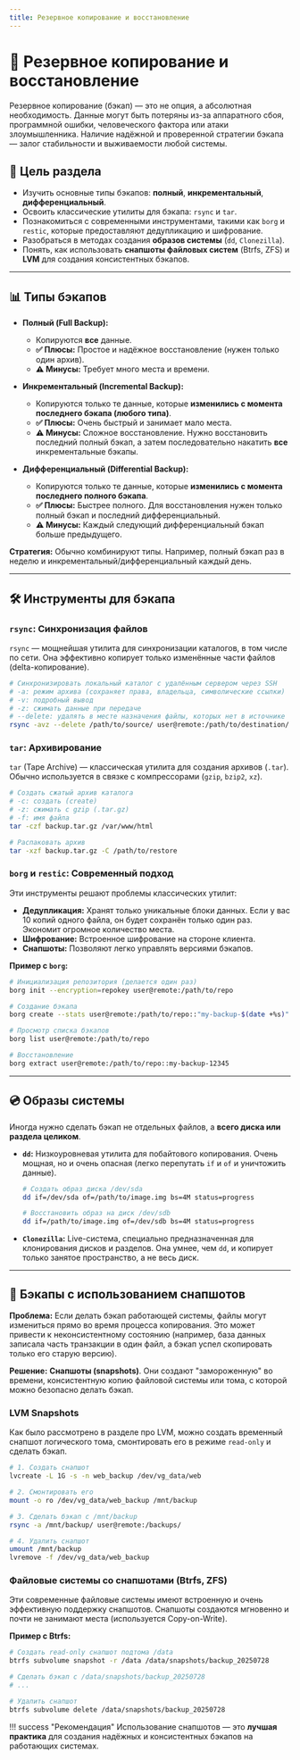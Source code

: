 ```yaml
---
title: Резервное копирование и восстановление
---
```


# 🔄 Резервное копирование и восстановление

Резервное копирование (бэкап) — это не опция, а абсолютная необходимость. Данные могут быть потеряны из-за аппаратного сбоя, программной ошибки, человеческого фактора или атаки злоумышленника. Наличие надёжной и проверенной стратегии бэкапа — залог стабильности и выживаемости любой системы.

## 🎯 Цель раздела

- Изучить основные типы бэкапов: **полный**, **инкрементальный**, **дифференциальный**.
- Освоить классические утилиты для бэкапа: `rsync` и `tar`.
- Познакомиться с современными инструментами, такими как `borg` и `restic`, которые предоставляют дедупликацию и шифрование.
- Разобраться в методах создания **образов системы** (`dd`, `Clonezilla`).
- Понять, как использовать **снапшоты файловых систем** (Btrfs, ZFS) и **LVM** для создания консистентных бэкапов.

---

## 📊 Типы бэкапов

- **Полный (Full Backup):**
    - Копируются **все** данные.
    - **✅ Плюсы:** Простое и надёжное восстановление (нужен только один архив).
    - **⚠️ Минусы:** Требует много места и времени.

- **Инкрементальный (Incremental Backup):**
    - Копируются только те данные, которые **изменились с момента последнего бэкапа (любого типа)**.
    - **✅ Плюсы:** Очень быстрый и занимает мало места.
    - **⚠️ Минусы:** Сложное восстановление. Нужно восстановить последний полный бэкап, а затем последовательно накатить **все** инкрементальные бэкапы.

- **Дифференциальный (Differential Backup):**
    - Копируются только те данные, которые **изменились с момента последнего полного бэкапа**.
    - **✅ Плюсы:** Быстрее полного. Для восстановления нужен только полный бэкап и последний дифференциальный.
    - **⚠️ Минусы:** Каждый следующий дифференциальный бэкап больше предыдущего.

**Стратегия:** Обычно комбинируют типы. Например, полный бэкап раз в неделю и инкрементальный/дифференциальный каждый день.

---

## 🛠️ Инструменты для бэкапа

### `rsync`: Синхронизация файлов

`rsync` — мощнейшая утилита для синхронизации каталогов, в том числе по сети. Она эффективно копирует только изменённые части файлов (delta-копирование).

```bash
# Синхронизировать локальный каталог с удалённым сервером через SSH
# -a: режим архива (сохраняет права, владельца, символические ссылки)
# -v: подробный вывод
# -z: сжимать данные при передаче
# --delete: удалять в месте назначения файлы, которых нет в источнике
rsync -avz --delete /path/to/source/ user@remote:/path/to/destination/
```

### `tar`: Архивирование

`tar` (Tape Archive) — классическая утилита для создания архивов (`.tar`). Обычно используется в связке с компрессорами (`gzip`, `bzip2`, `xz`).

```bash
# Создать сжатый архив каталога
# -c: создать (create)
# -z: сжимать с gzip (.tar.gz)
# -f: имя файла
tar -czf backup.tar.gz /var/www/html

# Распаковать архив
tar -xzf backup.tar.gz -C /path/to/restore
```

### `borg` и `restic`: Современный подход

Эти инструменты решают проблемы классических утилит:

- **Дедупликация:** Хранят только уникальные блоки данных. Если у вас 10 копий одного файла, он будет сохранён только один раз. Экономит огромное количество места.
- **Шифрование:** Встроенное шифрование на стороне клиента.
- **Снапшоты:** Позволяют легко управлять версиями бэкапов.

**Пример с `borg`:**
```bash
# Инициализация репозитория (делается один раз)
borg init --encryption=repokey user@remote:/path/to/repo

# Создание бэкапа
borg create --stats user@remote:/path/to/repo::"my-backup-$(date +%s)" /path/to/source

# Просмотр списка бэкапов
borg list user@remote:/path/to/repo

# Восстановление
borg extract user@remote:/path/to/repo::my-backup-12345
```

---

## 💿 Образы системы

Иногда нужно сделать бэкап не отдельных файлов, а **всего диска или раздела целиком**.

- **`dd`:** Низкоуровневая утилита для побайтового копирования. Очень мощная, но и очень опасная (легко перепутать `if` и `of` и уничтожить данные).
  ```bash
  # Создать образ диска /dev/sda
  dd if=/dev/sda of=/path/to/image.img bs=4M status=progress

  # Восстановить образ на диск /dev/sdb
  dd if=/path/to/image.img of=/dev/sdb bs=4M status=progress
  ```

- **`Clonezilla`:** Live-система, специально предназначенная для клонирования дисков и разделов. Она умнее, чем `dd`, и копирует только занятое пространство, а не весь диск.

---

## 📸 Бэкапы с использованием снапшотов

**Проблема:** Если делать бэкап работающей системы, файлы могут измениться прямо во время процесса копирования. Это может привести к неконсистентному состоянию (например, база данных записала часть транзакции в один файл, а бэкап успел скопировать только его старую версию).

**Решение:** **Снапшоты (snapshots)**. Они создают "замороженную" во времени, консистентную копию файловой системы или тома, с которой можно безопасно делать бэкап.

### LVM Snapshots

Как было рассмотрено в разделе про LVM, можно создать временный снапшот логического тома, смонтировать его в режиме `read-only` и сделать бэкап.

```bash
# 1. Создать снапшот
lvcreate -L 1G -s -n web_backup /dev/vg_data/web

# 2. Смонтировать его
mount -o ro /dev/vg_data/web_backup /mnt/backup

# 3. Сделать бэкап с /mnt/backup
rsync -a /mnt/backup/ user@remote:/backups/

# 4. Удалить снапшот
umount /mnt/backup
lvremove -f /dev/vg_data/web_backup
```

### Файловые системы со снапшотами (Btrfs, ZFS)

Эти современные файловые системы имеют встроенную и очень эффективную поддержку снапшотов. Снапшоты создаются мгновенно и почти не занимают места (используется Copy-on-Write).

**Пример с Btrfs:**
```bash
# Создать read-only снапшот подтома /data
btrfs subvolume snapshot -r /data /data/snapshots/backup_20250728

# Сделать бэкап с /data/snapshots/backup_20250728
# ...

# Удалить снапшот
btrfs subvolume delete /data/snapshots/backup_20250728
```

!!! success "Рекомендация"
    Использование снапшотов — это **лучшая практика** для создания надёжных и консистентных бэкапов на работающих системах.
